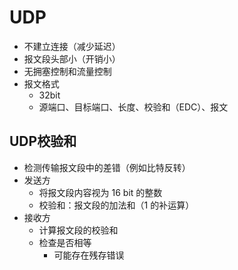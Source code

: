 # UDP
- 不建立连接（减少延迟）
- 报文段头部小（开销小）
- 无拥塞控制和流量控制
- 报文格式
  - 32bit
  - 源端口、目标端口、长度、校验和（EDC）、报文

## UDP校验和
- 检测传输报文段中的差错（例如比特反转）
- 发送方
  - 将报文段内容视为 16 bit 的整数
  - 校验和：报文段的加法和（1 的补运算）
- 接收方
  - 计算报文段的校验和
  - 检查是否相等
    - 可能存在残存错误